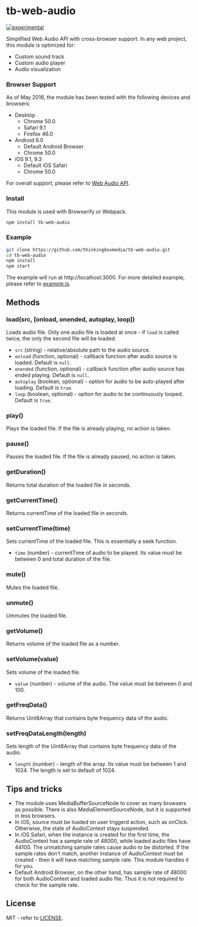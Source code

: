 # tb-web-audio

[![experimental](http://badges.github.io/stability-badges/dist/experimental.svg)](http://github.com/badges/stability-badges)

Simplified Web Audio API with cross-browser support. In any web project, this module is optimized for:
* Custom sound track
* Custom audio player
* Audio visualization

### Browser Support
As of May 2016, the module has been tested with the following devices and browsers:
* Desktop
    * Chrome 50.0
    * Safari 9.1
    * Firefox 46.0
* Android 6.0
    * Default Android Browser
    * Chrome 50.0
* iOS 9.1, 9.3
    * Default iOS Safari
    * Chrome 50.0

For overall support, please refer to [Web Audio API](http://caniuse.com/#feat=audio-api).

### Install
This module is used with Browserify or Webpack.
```sh
npm install tb-web-audio
```

### Example
```sh
git clone https://github.com/thinkingboxmedia/tb-web-audio.git
cd tb-web-audio
npm install
npm start
```
The example will run at http://localhost:3000. For more detailed example, please refer to [example.js](example/example.js).

## Methods

### load(src, [onload, onended, autoplay, loop])
Loads audio file. Only one audio file is loaded at once - if `load` is called twice, the only the second file will be loaded.
* `src` (string) - relative/absolute path to the audio source.
* `onload` (function, optional) - callback function after audio source is loaded. Default is `null`.
* `onended` (function, optional) - callback function after audio source has ended playing. Default is `null`.
* `autoplay` (boolean, optional) - option for audio to be auto-played after loading. Default is `true`.
* `loop` (boolean, optional) - option for audio to be continuously looped. Default is `true`.

### play()
Plays the loaded file. If the file is already playing, no action is taken.

### pause()
Pauses the loaded file. If the file is already paused, no action is taken.

### getDuration()
Returns total duration of the loaded file in seconds.

### getCurrentTime()
Returns currentTime of the loaded file in seconds.

### setCurrentTime(time)
Sets currentTime of the loaded file. This is essentially a seek function.
* `time` (number) - currentTime of audio to be played. Its value must be between 0 and total duration of the file.

### mute()
Mutes the loaded file.

### unmute()
Ummutes the loaded file.

### getVolume()
Returns volume of the loaded file as a number.

### setVolume(value)
Sets volume of the loaded file.
* `value` (number) - volume of the audio. The value must be between 0 and 100.
 
### getFreqData()
Returns Uint8Array that contains byte frequency data of the audio.

### setFreqDataLength(length)
Sets length of the Uint8Array that contains byte frequency data of the audio.
* `length` (number) - length of the array. Its value must be between 1 and 1024. The length is set to default of 1024.

## Tips and tricks
* The module uses MediaBufferSourceNode to cover as many browsers as possible. There is also MediaElementSourceNode, but it is supported in less browsers.
* In iOS, source must be loaded on user triggerd action, such as onClick. Otherwise, the state of AudioContext stays suspended.
* In iOS Safari, when the instance is created for the first time, the AudioContext has a sample rate of 48000, while loaded audio files have 44100. The unmatching sample rates cause audio to be distorted. If the sample rates don't match, another instance of AudioContext must be created - then it will have matching sample rate. This module handles it for you.
* Default Android Browser, on the other hand, has sample rate of 48000 for both AudioContext and loaded audio file. Thus it is not required to check for the sample rate.

## License
MIT - refer to [LICENSE](LICENSE).